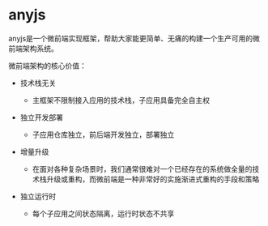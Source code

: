# anyjs

anyjs是一个微前端实现框架，帮助大家能更简单、无痛的构建一个生产可用的微前端架构系统。

微前端架构的核心价值：
- 技术栈无关
  - 主框架不限制接入应用的技术栈，子应用具备完全自主权

- 独立开发部署
  - 子应用仓库独立，前后端开发独立，部署独立

- 增量升级
  - 在面对各种复杂场景时，我们通常很难对一个已经存在的系统做全量的技术栈升级或重构，而微前端是一种非常好的实施渐进式重构的手段和策略

- 独立运行时
   - 每个子应用之间状态隔离，运行时状态不共享
